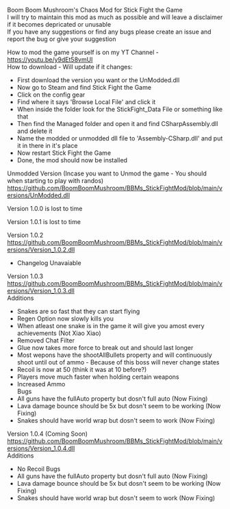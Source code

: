 Boom Boom Mushroom's Chaos Mod for Stick Fight the Game<br/>
I will try to maintain this mod as much as possible and will leave a disclaimer if it becomes depricated or unusable<br/>
If you have any suggestions or find any bugs please create an issue and report the bug or give your suggestion<br/>

How to mod the game yourself is on my YT Channel - https://youtu.be/y9dEt58vmUI<br/>
How to download - Will update if it changes:
- First download the version you want or the UnModded.dll
- Now go to Steam and find Stick Fight the Game
- Click on the config gear
- Find where it says 'Browse Local File' and click it
- When inside the folder look for the StickFight_Data File or something like that
- Then find the Managed folder and open it and find CSharpAssembly.dll and delete it
- Name the modded or unmodded dll file to 'Assembly-CSharp.dll' and put it in there in it's place
- Now restart Stick Fight the Game
- Done, the mod should now be installed

Unmodded Version (Incase you want to Unmod the game - You should when starting to play with randos)
https://github.com/BoomBoomMushroom/BBMs_StickFightMod/blob/main/versions/UnModded.dll

Version 1.0.0 is lost to time

Version 1.0.1 is lost to time

Version 1.0.2
https://github.com/BoomBoomMushroom/BBMs_StickFightMod/blob/main/versions/Version_1.0.2.dll
- Changelog Unavaiable

Version 1.0.3
https://github.com/BoomBoomMushroom/BBMs_StickFightMod/blob/main/versions/Version_1.0.3.dll<br/>
Additions
- Snakes are so fast that they can start flying
- Regen Option now slowly kills you
- When atleast one snake is in the game it will give you amost every achievements (Not Xiao Xiao)
- Removed Chat Filter
- Glue now takes more force to break out and should last longer
- Most wepons have the shootAllBullets property and will continuously shoot until out of ammo - Because of this boss will never change states
- Recoil is now at 50 (think it was at 10 before?)
- Players move much faster when holding certain weapons
- Increased Ammo<br/>
Bugs
- All guns have the fullAuto property but dosn't full auto (Now Fixing)
- Lava damage bounce should be 5x but dosn't seem to be working (Now Fixing)
- Snakes should have world wrap but dosn't seem to work (Now Fixing)

Version 1.0.4 (Coming Soon)
https://github.com/BoomBoomMushroom/BBMs_StickFightMod/blob/main/versions/Version_1.0.4.dll<br/>
Additions
- No Recoil
Bugs
- All guns have the fullAuto property but dosn't full auto (Now Fixing)
- Lava damage bounce should be 5x but dosn't seem to be working (Now Fixing)
- Snakes should have world wrap but dosn't seem to work (Now Fixing)
